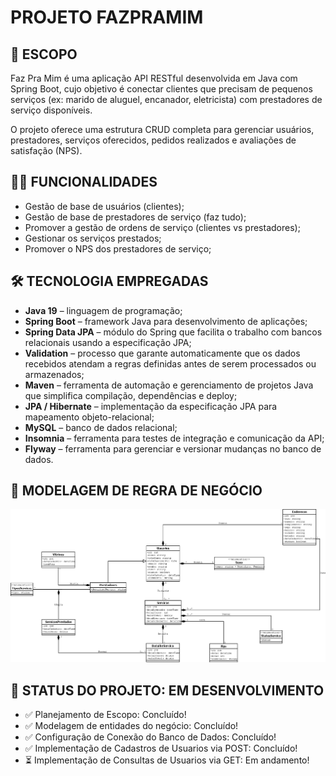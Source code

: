 #  PROJETO FAZPRAMIM

## 📑️ ESCOPO

Faz Pra Mim é uma aplicação API RESTful desenvolvida em Java com Spring Boot, cujo objetivo é conectar clientes que precisam de pequenos serviços (ex: marido de aluguel, encanador, eletricista) com prestadores de serviço disponíveis.

O projeto oferece uma estrutura CRUD completa para gerenciar usuários, prestadores, serviços oferecidos, pedidos realizados e avaliações de satisfação (NPS).

## 🧑‍💻️ FUNCIONALIDADES

- Gestão de base de usuários (clientes);
- Gestão de base de prestadores de serviço (faz tudo);
- Promover a gestão de ordens de serviço (clientes vs prestadores);
- Gestionar os serviços prestados;
- Promover o NPS dos prestadores de serviço;

## 🛠️ TECNOLOGIA EMPREGADAS
- **Java 19** – linguagem de programação;
- **Spring Boot** – framework Java para desenvolvimento de aplicações;
- **Spring Data JPA** – módulo do Spring que facilita o trabalho com bancos relacionais usando a especificação JPA;
- **Validation** – processo que garante automaticamente que os dados recebidos atendam a regras definidas antes de serem processados ou armazenados;
- **Maven** – ferramenta de automação e gerenciamento de projetos Java que simplifica compilação, dependências e deploy;
- **JPA / Hibernate** – implementação da especificação JPA para mapeamento objeto-relacional;
- **MySQL** – banco de dados relacional;
- **Insomnia** – ferramenta para testes de integração e comunicação da API;
- **Flyway** – ferramenta para gerenciar e versionar mudanças no banco de dados.

## 🧠 MODELAGEM DE REGRA DE NEGÓCIO

![img_3.png](img_3.png)

## 🚨 STATUS DO PROJETO: EM DESENVOLVIMENTO

- ✅ Planejamento de Escopo: Concluído!
- ✅ Modelagem de entidades do negócio: Concluído!
- ✅ Configuração de Conexão do Banco de Dados: Concluído!
- ✅ Implementação de Cadastros de Usuarios via POST: Concluído!
- ⏳ Implementação de Consultas de Usuarios via GET: Em andamento!
